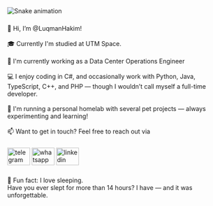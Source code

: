 <img src="https://raw.githubusercontent.com/LuqmanHakim-Roslan/LuqmanHakim-Roslan/output/snake.svg" alt="Snake animation" />

###

<p align="left">👋 Hi, I’m @LuqmanHakim!<br><br>🎓 Currently I'm studied at UTM Space. <br><br>💼 I'm currently working as a Data Center Operations Engineer<br><br>💻 I enjoy coding in C#, and occasionally work with Python, Java, TypeScript, C++, and PHP — though I wouldn’t call myself a full-time developer.<br><br>🐳 I'm running a personal homelab with several pet projects — always experimenting and learning!<br><br>📫 Want to get in touch? Feel free to reach out via</p>

###

<div align="left">
  <img src="https://raw.githubusercontent.com/maurodesouza/profile-readme-generator/master/src/assets/icons/social/telegram/default.svg" width="52" height="40" alt="telegram logo"  />
  <img src="https://raw.githubusercontent.com/maurodesouza/profile-readme-generator/master/src/assets/icons/social/whatsapp/default.svg" width="52" height="40" alt="whatsapp logo"  />
  <img src="https://raw.githubusercontent.com/maurodesouza/profile-readme-generator/master/src/assets/icons/social/linkedin/default.svg" width="52" height="40" alt="linkedin logo"  />
</div>

###

<p align="left">🛌 Fun fact: I love sleeping.<br>Have you ever slept for more than 14 hours? I have — and it was unforgettable.</p>

###
